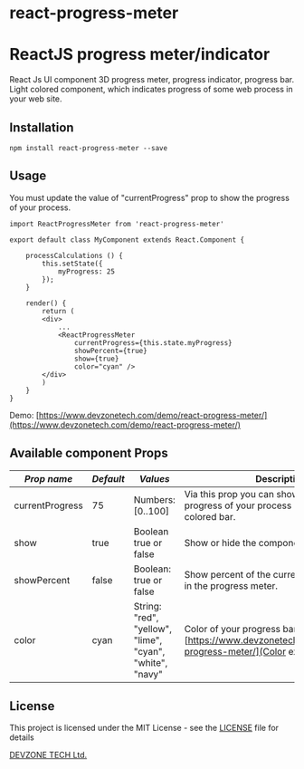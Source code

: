 # react-progress-meter
ReactJS progress meter/indicator
=========

React Js UI component 3D progress meter, progress indicator, progress bar. Light colored component, which indicates progress of some web process in your web site.

## Installation

  `npm install react-progress-meter --save`

## Usage

You must update the value of "currentProgress" prop to show the progress of your process.

    import ReactProgressMeter from 'react-progress-meter'
 
    export default class MyComponent extends React.Component {
        
        processCalculations () {
            this.setState({
                myProgress: 25 
            }); 
        }
        
        render() {
            return (
            <div>
                ...
                <ReactProgressMeter 
                    currentProgress={this.state.myProgress} 
                    showPercent={true}
                    show={true}
                    color="cyan" />
            </div>
            )
        }
    }

Demo: [https://www.devzonetech.com/demo/react-progress-meter/](https://www.devzonetech.com/demo/react-progress-meter/)

## Available component Props 

| *Prop name*       | *Default* | *Values*                                   | Description                                                                                      |
|-----------------|---------|----------------------------------------------------|--------------------------------------------------------------------------------------------------|
| currentProgress | 75      | Numbers: [0..100]                                   | Via this prop you can show the current progress of your process in the indicator as colored bar. |
| show            | true    | Boolean true or false                                      | Show or hide the component.                                                                      |
| showPercent     | false   | Boolean: true or false                                      | Show percent of the current progress as text in the progress meter.                              |
| color           | cyan    | String: "red", "yellow", "lime",  "cyan", "white", "navy"  | Color of your progress bar. [https://www.devzonetech.com/demo/react-progress-meter/](Color examples)    

## License
This project is licensed under the MIT License - see the [LICENSE](LICENSE) file for details

[DEVZONE TECH Ltd.](https://www.devzonetech.com/)